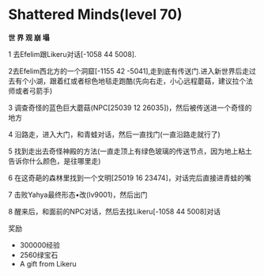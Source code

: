 # Shattered Minds(level 70)
**世  界  观  崩  塌**

1 去Efelim跟Likeru对话[-1058 44 5008].

2去Efelim西北方的一个洞窟[-1155 42 -5041],走到底有传送门.进入新世界后走过去有个小湖，跟着红或者棕色地毯走跑酷(先向右走，小心远程蘑菇，建议拉个法师或者弓箭手)

3 调查奇怪的蓝色巨大蘑菇(NPC[25039 12 26035])，然后被传送进一个奇怪的地方

4 沿路走，进入大门，和青蛙对话，然后一直找门(一直沿路走就行了)

5 找到走出去奇怪神殿的方法(一直走顶上有绿色玻璃的传送节点，因为地上粘土告诉你什么颜色，是往哪里走)

6 在这奇葩的森林里找到一个文明[25019 16 23474]，对话完后直接进青蛙的嘴

7 击败Yahya最终形态•改(lv9001)，然后出门

8 醒来后，和面前的NPC对话，然后去找Likeru[-1058 44 5008]对话

奖励
+ 300000经验
+ 2560绿宝石
+ A gift from Likeru